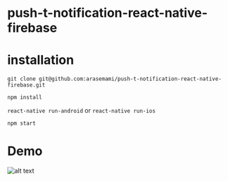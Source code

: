 # push-t-notification-react-native-firebase


# installation

 `git clone git@github.com:arasemami/push-t-notification-react-native-firebase.git`

 `npm install`

 `react-native run-android`    or   `react-native run-ios`

 `npm start`
 

# Demo
 
 ![alt text](https://preview.ibb.co/eCu6Dd/Whats_App_Image_2018_07_23_at_12_49_35_AM.jpg)


